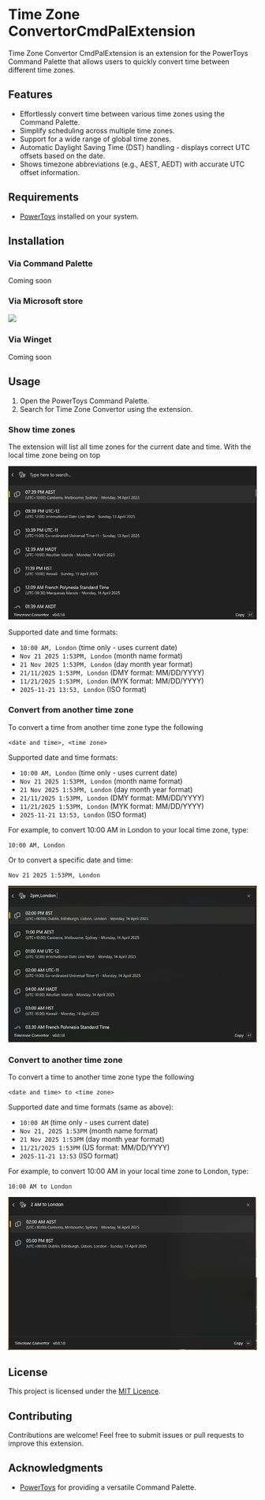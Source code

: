 # Time Zone ConvertorCmdPalExtension

Time Zone Convertor CmdPalExtension is an extension for the PowerToys Command Palette that allows users to quickly convert time between different time zones.

## Features

- Effortlessly convert time between various time zones using the Command Palette.
- Simplify scheduling across multiple time zones.
- Support for a wide range of global time zones.
- Automatic Daylight Saving Time (DST) handling - displays correct UTC offsets based on the date.
- Shows timezone abbreviations (e.g., AEST, AEDT) with accurate UTC offset information.

## Requirements

- [PowerToys](https://github.com/microsoft/PowerToys) installed on your system.

## Installation

### Via Command Palette

Coming soon

### Via Microsoft store

<a href="https://apps.microsoft.com/detail/9P4TC0QM648H?mode=direct">
 <img src="https://get.microsoft.com/images/en-us%20dark.svg" width="200"/>
</a>


### Via Winget

Coming soon

## Usage

1. Open the PowerToys Command Palette.
2. Search for Time Zone Convertor using the extension.

### Show time zones

The extension will list all time zones for the current date and time. With the local time zone being on top

![](./images/example1.png)

Supported date and time formats:
- `10:00 AM, London` (time only - uses current date)
- `Nov 21 2025 1:53PM, London` (month name format)
- `21 Nov 2025 1:53PM, London` (day month year format)
- `21/11/2025 1:53PM, London` (DMY format: MM/DD/YYYY)
- `11/21/2025 1:53PM, London` (MYK format: MM/DD/YYYY)
- `2025-11-21 13:53, London` (ISO format)

### Convert from another time zone

To convert a time from another time zone type the following

```
<date and time>, <time zone>
```

Supported date and time formats:
- `10:00 AM, London` (time only - uses current date)
- `Nov 21 2025 1:53PM, London` (month name format)
- `21 Nov 2025 1:53PM, London` (day month year format)
- `21/11/2025 1:53PM, London` (DMY format: MM/DD/YYYY)
- `11/21/2025 1:53PM, London` (MYK format: MM/DD/YYYY)
- `2025-11-21 13:53, London` (ISO format)

For example, to convert 10:00 AM in London to your local time zone, type:

```
10:00 AM, London
```

Or to convert a specific date and time:

```
Nov 21 2025 1:53PM, London
```

![](./images/example2.png)

### Convert to another time zone

To convert a time to another time zone type the following

```
<date and time> to <time zone>
```

Supported date and time formats (same as above):
- `10:00 AM` (time only - uses current date)
- `Nov 21, 2025 1:53PM` (month name format)
- `21 Nov 2025 1:53PM` (day month year format)
- `11/21/2025 1:53PM` (US format: MM/DD/YYYY)
- `2025-11-21 13:53` (ISO format)

For example, to convert 10:00 AM in your local time zone to London, type:

```
10:00 AM to London
```

![](./images/example3.png)

## License

This project is licensed under the [MIT Licence](LICENCE).

## Contributing

Contributions are welcome! Feel free to submit issues or pull requests to improve this extension.

## Acknowledgments

- [PowerToys](https://github.com/microsoft/PowerToys) for providing a versatile Command Palette.
